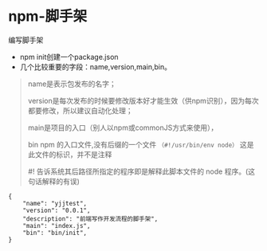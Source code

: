 # npm-脚手架
编写脚手架

* npm init创建一个package.json
* 几个比较重要的字段：name,version,main,bin。
> name是表示包发布的名字；
>
> version是每次发布的时候要修改版本好才能生效（供npm识别），因为每次都要修改，所以建议自动化处理；
>
> main是项目的入口（别人以npm或commonJS方式来使用），
>
> bin npm 的入口文件,没有后缀的一个文件 `（#!/usr/bin/env node）` 这是此文件的标识，并不是注释
>
> <span style="color:'red'"> #! 告诉系统其后路径所指定的程序即是解释此脚本文件的 node 程序。(这句话解释的有误)</span>
>

```
{
    "name": "yjjtest",
    "version": "0.0.1",
    "description": "前端写作开发流程的脚手架",
    "main": "index.js",
    "bin": "bin/init",
}

```
